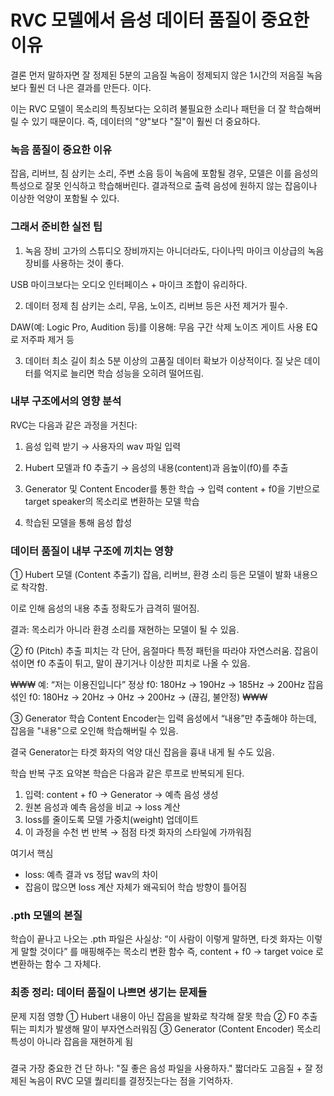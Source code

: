 # RVC 모델에서 음성 데이터 품질이 중요한 이유

결론 먼저 말하자면 
잘 정제된 5분의 고음질 녹음이
정제되지 않은 1시간의 저음질 녹음보다 훨씬 더 나은 결과를 만든다. 
이다.

이는 RVC 모델이 목소리의 특징보다는 오히려 불필요한 소리나 패턴을 더 잘 학습해버릴 수 있기 때문이다.
즉, 데이터의 "양"보다 "질"이 훨씬 더 중요하다.

### 녹음 품질이 중요한 이유
잡음, 리버브, 침 삼키는 소리, 주변 소음 등이 녹음에 포함될 경우,
모델은 이를 음성의 특성으로 잘못 인식하고 학습해버린다.
결과적으로 출력 음성에 원하지 않는 잡음이나 이상한 억양이 포함될 수 있다.

### 그래서 준비한 실전 팁
1. 녹음 장비
고가의 스튜디오 장비까지는 아니더라도,
다이나믹 마이크 이상급의 녹음 장비를 사용하는 것이 좋다.

USB 마이크보다는 오디오 인터페이스 + 마이크 조합이 유리하다.

2. 데이터 정제
침 삼키는 소리, 무음, 노이즈, 리버브 등은 사전 제거가 필수.

DAW(예: Logic Pro, Audition 등)를 이용해:
무음 구간 삭제
노이즈 게이트 사용
EQ로 저주파 제거 등 

3. 데이터 최소 길이
최소 5분 이상의 고품질 데이터 확보가 이상적이다.
질 낮은 데이터를 억지로 늘리면 학습 성능을 오히려 떨어뜨림.

### 내부  구조에서의 영향 분석
RVC는 다음과 같은 과정을 거친다:

1. 음성 입력 받기
→ 사용자의 wav 파일 입력

2. Hubert 모델과 f0 추출기
→ 음성의 내용(content)과 음높이(f0)를 추출

3. Generator 및 Content Encoder를 통한 학습
→ 입력 content + f0을 기반으로 target speaker의 목소리로 변환하는 모델 학습

4. 학습된 모델을 통해 음성 합성

### 데이터 품질이 내부 구조에 끼치는 영향
① Hubert 모델 (Content 추출기)
잡음, 리버브, 환경 소리 등은 모델이 발화 내용으로 착각함.

이로 인해 음성의 내용 추출 정확도가 급격히 떨어짐.

결과: 목소리가 아니라 환경 소리를 재현하는 모델이 될 수 있음.

② f0 (Pitch) 추출
피치는 각 단어, 음절마다 특정 패턴을 따라야 자연스러움.
잡음이 섞이면 f0 추출이 튀고, 말이 끊기거나 이상한 피치로 나올 수 있음.

₩₩₩
예: “저는 이용진입니다”
정상 f0: 180Hz → 190Hz → 185Hz → 200Hz
잡음 섞인 f0: 180Hz → 20Hz → 0Hz → 200Hz → (끊김, 불안정)
₩₩₩

③ Generator 학습
Content Encoder는 입력 음성에서 “내용”만 추출해야 하는데,
잡음을 "내용"으로 오인해 학습해버릴 수 있음.

결국 Generator는 타겟 화자의 억양 대신 잡음을 흉내 내게 될 수도 있음.

학습 반복 구조 요약본
학습은 다음과 같은 루프로 반복되게 된다.

1. 입력: content + f0 → Generator → 예측 음성 생성
2. 원본 음성과 예측 음성을 비교 → loss 계산
3. loss를 줄이도록 모델 가중치(weight) 업데이트
4. 이 과정을 수천 번 반복 → 점점 타겟 화자의 스타일에 가까워짐

여기서 핵심
- loss: 예측 결과 vs 정답 wav의 차이
- 잡음이 많으면 loss 계산 자체가 왜곡되어 학습 방향이 틀어짐

### .pth 모델의 본질
학습이 끝나고 나오는 .pth 파일은 사실상:
“이 사람이 이렇게 말하면, 타겟 화자는 이렇게 말할 것이다”
를 매핑해주는 목소리 변환 함수
즉, content + f0 → target voice 로 변환하는 함수 그 자체다.

### 최종 정리: 데이터 품질이 나쁘면 생기는 문제들
문제 지점	영향
① Hubert	내용이 아닌 잡음을 발화로 착각해 잘못 학습
② F0 추출	튀는 피치가 발생해 말이 부자연스러워짐
③ Generator (Content Encoder)	목소리 특성이 아니라 잡음을 재현하게 됨


###
결국 가장 중요한 건 단 하나: "질 좋은 음성 파일을 사용하자."
짧더라도 고음질 + 잘 정제된 녹음이 RVC 모델 퀄리티를 결정짓는다는 점을 기억하자.
